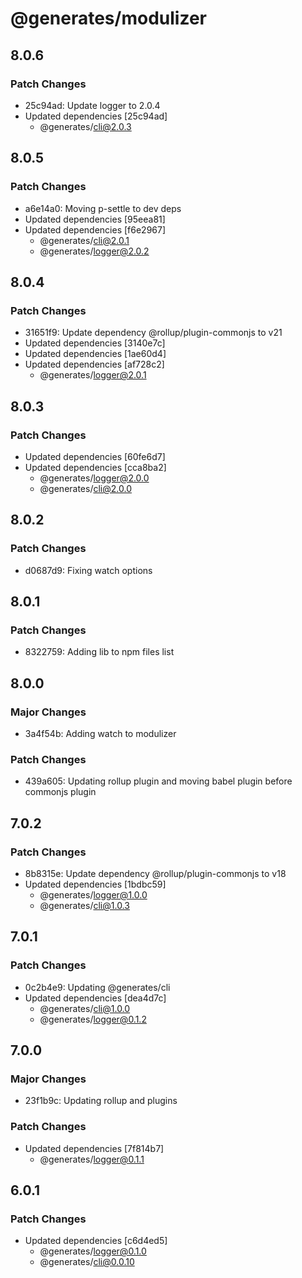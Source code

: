 # @generates/modulizer

## 8.0.6

### Patch Changes

- 25c94ad: Update logger to 2.0.4
- Updated dependencies [25c94ad]
  - @generates/cli@2.0.3

## 8.0.5

### Patch Changes

- a6e14a0: Moving p-settle to dev deps
- Updated dependencies [95eea81]
- Updated dependencies [f6e2967]
  - @generates/cli@2.0.1
  - @generates/logger@2.0.2

## 8.0.4

### Patch Changes

- 31651f9: Update dependency @rollup/plugin-commonjs to v21
- Updated dependencies [3140e7c]
- Updated dependencies [1ae60d4]
- Updated dependencies [af728c2]
  - @generates/logger@2.0.1

## 8.0.3

### Patch Changes

- Updated dependencies [60fe6d7]
- Updated dependencies [cca8ba2]
  - @generates/logger@2.0.0
  - @generates/cli@2.0.0

## 8.0.2

### Patch Changes

- d0687d9: Fixing watch options

## 8.0.1

### Patch Changes

- 8322759: Adding lib to npm files list

## 8.0.0

### Major Changes

- 3a4f54b: Adding watch to modulizer

### Patch Changes

- 439a605: Updating rollup plugin and moving babel plugin before commonjs plugin

## 7.0.2

### Patch Changes

- 8b8315e: Update dependency @rollup/plugin-commonjs to v18
- Updated dependencies [1bdbc59]
  - @generates/logger@1.0.0
  - @generates/cli@1.0.3

## 7.0.1

### Patch Changes

- 0c2b4e9: Updating @generates/cli
- Updated dependencies [dea4d7c]
  - @generates/cli@1.0.0
  - @generates/logger@0.1.2

## 7.0.0

### Major Changes

- 23f1b9c: Updating rollup and plugins

### Patch Changes

- Updated dependencies [7f814b7]
  - @generates/logger@0.1.1

## 6.0.1

### Patch Changes

- Updated dependencies [c6d4ed5]
  - @generates/logger@0.1.0
  - @generates/cli@0.0.10
